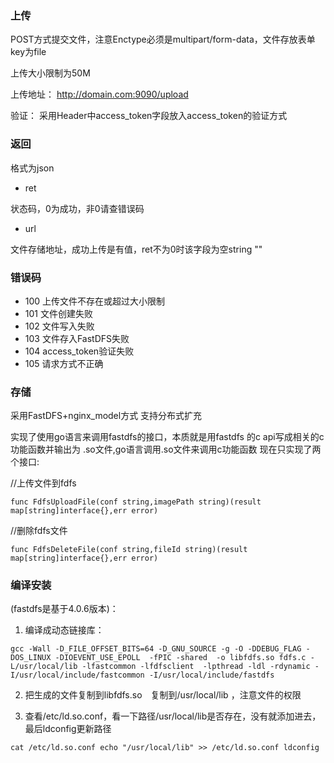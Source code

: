 ### 上传

POST方式提交文件，注意Enctype必须是multipart/form-data，文件存放表单key为file

上传大小限制为50M

上传地址： http://domain.com:9090/upload

验证： 采用Header中access_token字段放入access_token的验证方式

### 返回

格式为json

- ret

状态码，0为成功，非0请查错误码

- url

文件存储地址，成功上传是有值，ret不为0时该字段为空string ""

### 错误码

- 100 上传文件不存在或超过大小限制
- 101 文件创建失败
- 102 文件写入失败
- 103 文件存入FastDFS失败
- 104 access_token验证失败
- 105 请求方式不正确

### 存储

采用FastDFS+nginx_model方式 支持分布式扩充

实现了使用go语言来调用fastdfs的接口，本质就是用fastdfs 的c api写成相关的c功能函数并输出为 .so文件,go语言调用.so文件来调用c功能函数
现在只实现了两个接口:

//上传文件到fdfs
    
`func FdfsUploadFile(conf string,imagePath string)(result map[string]interface{},err error)
`
    
//删除fdfs文件

`func FdfsDeleteFile(conf string,fileId string)(result map[string]interface{},err error)
`

### 编译安装

(fastdfs是基于4.0.6版本)：

1. 编译成动态链接库：

`gcc -Wall -D_FILE_OFFSET_BITS=64 -D_GNU_SOURCE -g -O -DDEBUG_FLAG -DOS_LINUX -DIOEVENT_USE_EPOLL  -fPIC -shared  -o libfdfs.so fdfs.c -L/usr/local/lib -lfastcommon -lfdfsclient  -lpthread -ldl -rdynamic -I/usr/local/include/fastcommon -I/usr/local/include/fastdfs
`

2. 把生成的文件复制到libfdfs.so　复制到/usr/local/lib ，注意文件的权限


3. 查看/etc/ld.so.conf，看一下路径/usr/local/lib是否存在，没有就添加进去，最后ldconfig更新路径

`cat /etc/ld.so.conf
echo "/usr/local/lib" >> /etc/ld.so.conf
ldconfig`








